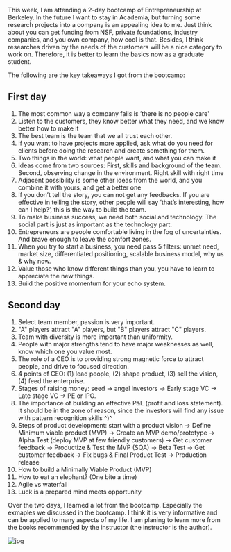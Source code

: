 This week, I am attending a 2-day bootcamp of Entrepreneurship at Berkeley. In the future I want to stay in Academia, but turning some research projects into a company is an appealing idea to me. Just think about you can get funding from NSF, private foundations, industry companies, and you own company, how cool is that. Besides, I think researches driven by the needs of the customers will be a nice category to work on. Therefore, it is better to learn the basics now as a graduate student. 

The following are the key takeaways I got from the bootcamp:   

## First day  
1. The most common way a company fails is ’there is no people care'  
2. Listen to the customers, they know better what they need, and we know better how to make it   
3. The best team is the team that we all trust each other.  
4. If you want to have projects more applied, ask what do you need for clients before doing the research and create something for them.    
5. Two things in the world: what people want, and what you can make it   
6. Ideas come from two sources: First, skills and background of the team. Second, observing change in the environment. Right skill with right time    
7. Adjacent possibility is some other ideas from the world, and you combine it with yours, and get a better one    
8. If you don’t tell the story, you can not get any feedbacks. If you are effective in telling the story, other people will say ’that’s interesting, how can I help?’, this is the way to build the team.   
9. To make business success, we need both social and technology. The social part is just as important as the technology part.    
10. Entrepreneurs are people comfortable living in the fog of uncertainties. And brave enough to leave the comfort zones.     
11. When you try to start a business, you need pass 5 filters: unmet need, market size, differentiated positioning, scalable business model, why us & why now.   
12. Value those who know different things than you, you have to learn to appreciate the new things.   
13. Build the positive momentum for your echo system. 


## Second day  
1. Select team member, passion is very important. 
2. "A" players attract "A" players, but "B" players attract "C" players.   
3. Team with diversity is more important than uniformity.   
4. People with major strengths tend to have major weaknesses as well, know which one you value most.   
5. The role of a CEO is to providing strong magnetic force to attract people, and drive to focused direction.   
6. 4 points of CEO: (1) lead people, (2) shape product, (3) sell the vision, (4) feed the enterprise.   
7. Stages of raising money: seed -> angel investors -> Early stage VC -> Late stage VC -> PE or IPO.   
8. The importance of building an effective P&L (profit and loss statement). It should be in the zone of reason, since the investors will find any issue with pattern recognition skills ^)^  
9. Steps of product development: start with a product vision -> Define Minimum viable product (MVP) -> Create an MVP demo/prototype -> Alpha Test (deploy MVP at few friendly customers) -> Get customer feedback -> Productize & Test the MVP (SQA) -> Beta Test -> Get customer feedback -> Fix bugs & Final Product Test -> Production release
10. How to build a Minimally Viable Product (MVP)   
11. How to eat an elephant? (One bite a time)
12. Agile vs waterfall   
13. Luck is a prepared mind meets opportunity

Over the two days, I learned a lot from the bootcamp. Especially the exmaples we discussed in the bootcamp. I think it is very informative and can be applied to many aspects of my life. I am planing to learn more from the books recommended by the instructor (the instructor is the author).   

![jpg](https://raw.githubusercontent.com/qingkaikong/blog/master/2017_04_Entrepreneurship_bootcamp/figures/figure_1.jpg) 
